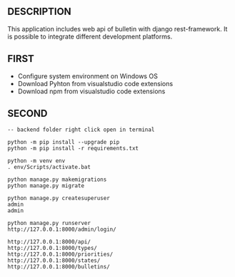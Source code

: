## DESCRIPTION

This application includes web api of bulletin with django rest-framework. It is possible to integrate different development platforms.

## FIRST

* Configure system environment on Windows OS
* Download Pyhton from visualstudio code extensions
* Download npm from visualstudio code extensions

## SECOND

```
-- backend folder right click open in terminal

python -m pip install --upgrade pip
python -m pip install -r requirements.txt

python -m venv env
. env/Scripts/activate.bat

python manage.py makemigrations
python manage.py migrate

python manage.py createsuperuser
admin
admin

python manage.py runserver
http://127.0.0.1:8000/admin/login/

http://127.0.0.1:8000/api/
http://127.0.0.1:8000/types/
http://127.0.0.1:8000/priorities/
http://127.0.0.1:8000/states/
http://127.0.0.1:8000/bulletins/

```
